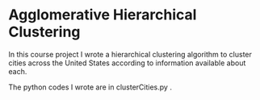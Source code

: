 # Agglomerative Hierarchical Clustering

In this course project I wrote a hierarchical clustering algorithm to cluster cities across the United States according to information available about each.


The python codes I wrote are in clusterCities.py .